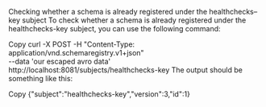 Checking whether a schema is already registered under the healthchecks–key subject
To check whether a schema is already registered under the healthchecks-key subject, you can use the following command:

Copy
curl -X POST -H "Content-Type: application/vnd.schemaregistry.v1+json"\
--data 'our escaped avro data' \
http://localhost:8081/subjects/healthchecks-key
The output should be something like this:

Copy
{"subject":"healthchecks-key","version":3,"id":1}